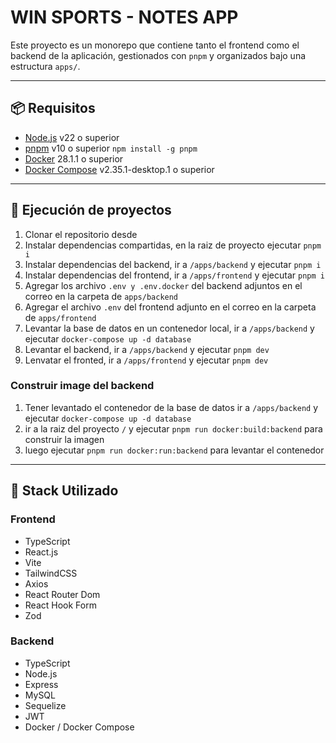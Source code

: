 # WIN SPORTS - NOTES APP

Este proyecto es un monorepo que contiene tanto el frontend como el backend de la aplicación, gestionados con `pnpm` y organizados bajo una estructura `apps/`.

---

## 📦 Requisitos

- [Node.js](https://nodejs.org/) v22 o superior
- [pnpm](https://pnpm.io/) v10 o superior `npm install -g pnpm`
- [Docker](https://www.docker.com/) 28.1.1 o superior
- [Docker Compose](https://docs.docker.com/compose/) v2.35.1-desktop.1 o superior

---

## 🚀 Ejecución de proyectos

1. Clonar el repositorio desde
2. Instalar dependencias compartidas, en la raiz de proyecto ejecutar `pnpm i`
3. Instalar dependencias del backend, ir a `/apps/backend` y ejecutar `pnpm i`
4. Instalar dependencias del frontend, ir a `/apps/frontend` y ejecutar `pnpm i`
5. Agregar los archivo `.env y .env.docker` del backend adjuntos en el correo en la carpeta de `apps/backend`
6. Agregar el archivo `.env` del frontend adjunto en el correo en la carpeta de `apps/frontend`
7. Levantar la base de datos en un contenedor local, ir a `/apps/backend` y ejecutar `docker-compose up -d database`
8. Levantar el backend, ir a `/apps/backend` y ejecutar `pnpm dev`
9. Lenvatar el fronted, ir a `/apps/frontend` y ejecutar `pnpm dev`

### Construir image del backend

1. Tener levantado el contenedor de la base de datos ir a `/apps/backend` y ejecutar `docker-compose up -d database`
2. ir a la raiz del proyecto `/` y ejecutar `pnpm run docker:build:backend` para construir la imagen
3. luego ejecutar `pnpm run docker:run:backend` para levantar el contenedor

---

## 🔨 Stack Utilizado

###  Frontend
- TypeScript
- React.js
- Vite
- TailwindCSS
- Axios
- React Router Dom
- React Hook Form
- Zod

### Backend
- TypeScript
- Node.js
- Express
- MySQL
- Sequelize
- JWT
- Docker / Docker Compose